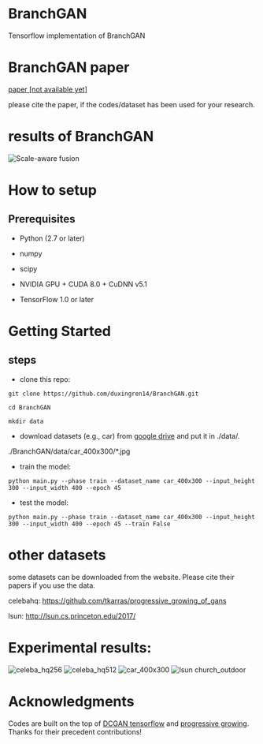 # BranchGAN
Tensorflow implementation of BranchGAN


 # BranchGAN paper
<a href="-----------------------">paper [not available yet]</a>

please cite the paper, if the codes/dataset has been used for your research.

# results of BranchGAN

![Scale-aware fusion](https://github.com/duxingren14/BranchGAN/blob/master/teaser.png)

# How to setup

## Prerequisites

* Python (2.7 or later)

* numpy

* scipy

* NVIDIA GPU + CUDA 8.0 + CuDNN v5.1

* TensorFlow 1.0 or later


# Getting Started
## steps

* clone this repo:

```
git clone https://github.com/duxingren14/BranchGAN.git

cd BranchGAN

mkdir data
```

* download datasets (e.g., car) from <a href="https://drive.google.com/open?id=1cLvx0qECkgAV5rZGsrS30FtVOOOGkeim">google drive</a> and put it in ./data/.

./BranchGAN/data/car_400x300/\*.jpg 


* train the model:

```
python main.py --phase train --dataset_name car_400x300 --input_height 300 --input_width 400 --epoch 45
```

* test the model:

```
python main.py --phase train --dataset_name car_400x300 --input_height 300 --input_width 400 --epoch 45 --train False

```

# other datasets

some datasets can be downloaded from the website. Please cite their papers if you use the data. 

celebahq: https://github.com/tkarras/progressive_growing_of_gans

lsun: http://lsun.cs.princeton.edu/2017/


# Experimental results:

![celeba_hq256](https://github.com/duxingren14/BranchGAN/blob/master/face256.PNG)
![celeba_hq512](https://github.com/duxingren14/BranchGAN/blob/master/face512.png)
![car_400x300](https://github.com/duxingren14/BranchGAN/blob/master/car.png)
![lsun church_outdoor](https://github.com/duxingren14/BranchGAN/blob/master/lsun.png)

# Acknowledgments

Codes are built on the top of <a href="https://github.com/tkarras/progressive_growing_of_gans">DCGAN tensorflow</a> and <a href="https://github.com/tkarras/progressive_growing_of_gans">progressive growing</a>. Thanks for their precedent contributions!

